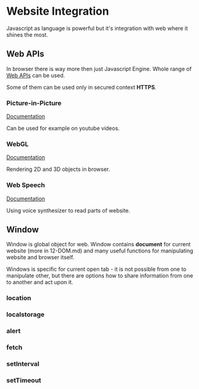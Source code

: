 # Website Integration

Javascript as language is powerful but it's integration with web where it shines the most.

## Web APIs

In browser there is way more then just Javascript Engine. Whole range of [Web APIs](https://developer.mozilla.org/en-US/docs/Web/API) can be used.

Some of them can be used only in secured context **HTTPS**.

### Picture-in-Picture

[Documentation](https://developer.mozilla.org/en-US/docs/Web/API/Picture-in-Picture_API)

Can be used for example on youtube videos.

### WebGL

[Documentation](https://developer.mozilla.org/en-US/docs/Web/API/WebGL_API)

Rendering 2D and 3D objects in browser.

### Web Speech

[Documentation](https://developer.mozilla.org/en-US/docs/Web/API/Web_Speech_API)

Using voice synthesizer to read parts of website.

## Window

Window is global object for web. Window contains **document** for current website (more in 12-DOM.md) and many useful functions for manipulating website and browser itself.

Windows is specific for current open tab - it is not possible from one to manipulate other, but there are options how to share information from one to another and act upon it.

### location

### localstorage

### alert

### fetch

### setInterval

### setTimeout
